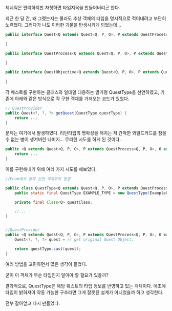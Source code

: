 제네릭은 편리하지만 자칫하면 타입지옥을 만들어버리곤 한다.

최근 한 달 간, 왜 그랬는지는 몰라도 추상 객체의 타입을 명시적으로 적어내려고 부단히 노력했다. 그러다가 나도 이러한 괴물을 탄생시키게 되었는데...

```Java
public interface Quest<Q extends Quest<Q, P, O>, P extends QuestProcess<Q, P, O>, O extends QuestObjective<Q, P, O>> {
	
}

public interface QuestProcess<Q extends Quest<Q, P, O>, P extends QuestProcess<Q, P, O>, O extends QuestObjective<Q, P, O>> {
	
}

public interface QuestObjective<Q extends Quest<Q, P, O>, P extends QuestProcess<Q, P, O>, O extends QuestObjective<Q, P, O>> {
	
}
```

각 퀘스트를 구현하는 클래스와 일대일 대응하는 열거형 QuestType을 선언하였고, 기존에 아래와 같은 방식으로 각 구현 객체를 가져오는 코드가 있었다.

```Java
// QuestProvider
public Quest<?, ?, ?> getQuest(QuestType questType) {
	return ...
}
```

문제는 여기에서 발생하였다. 리턴타입의 명확성을 해치는 저 간악한 와일드카드를 참을 수 없는 병이 생겨버린 나머지... 무리한 시도를 하게 된 것이다.

```Java
public <Q extends Quest<Q, P, O>, P extends QuestProcess<Q, P, O>, O extends QuestObjective<Q, P, O>> getQuest(QuestType questType) {
	return ...
}
```

이를 구현해내기 위해 여러 가지 시도를 해보았다. 

```Java
//Enum에서 정적 선언 객체로의 변경

public class QuestType<Q extends Quest<Q, P, O>, P extends QuestProcess<Q, P, O>, O extends QuestObjective<Q, P, O>> {
	public static final QuestType EXAMPLE_TYPE = new QuestType(ExampleQuest.class);

	private final Class<Q> questClass;

	//...
}


//QuestProvider
public <Q extends Quest<Q, P, O>, P extends QuestProcess<Q, P, O>, O extends QuestObjective<Q, P, O>> getQuest(QuestType questType) {
	Quest<?, ?, ?> quest = // get original Quest Object;

	return questType.cast(quest);
}
```

여러 방법을 고민하면서 많은 생각이 들었다. 

굳이 이 객체가 무슨 타입인지 알아야 할 필요가 있을까?


결과적으로, QuestType은 해당 퀘스트의 타입 정보를 반영하고 있는 객체이다. 애초에 타입이 밝혀져야 작동 가능한 구조라면 그게 잘못된 설계가 아니었을까 하고 생각한다.

전부 갈아엎고 다시 만들었다.